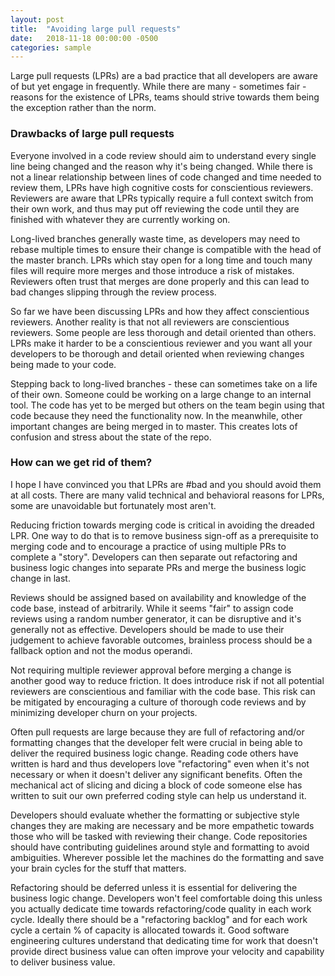```yaml
---
layout: post
title:  "Avoiding large pull requests"
date:   2018-11-18 00:00:00 -0500
categories: sample
---
```


Large pull requests (LPRs) are a bad practice that all developers are aware of but yet engage in frequently. While there are many - sometimes fair - reasons for the existence of LPRs, teams should strive towards them being the exception rather than the norm.

### Drawbacks of large pull requests

Everyone involved in a code review should aim to understand every single line being changed and the reason why it's being changed. While there is not a linear relationship between lines of code changed and time needed to review them, LPRs have high cognitive costs for conscientious reviewers. Reviewers are aware that LPRs typically require a full context switch from their own work, and thus may put off reviewing the code until they are finished with whatever they are currently working on.

Long-lived branches generally waste time, as developers may need to rebase multiple times to ensure their change is compatible with the head of the master branch. LPRs which stay open for a long time and touch many files will require more merges and those introduce a risk of mistakes. Reviewers often trust that merges are done properly and this can lead to bad changes slipping through the review process.

So far we have been discussing LPRs and how they affect conscientious reviewers. Another reality is that not all reviewers are conscientious reviewers. Some people are less thorough and detail oriented than others. LPRs make it harder to be a conscientious reviewer and you want all your developers to be thorough and detail oriented when reviewing changes being made to your code.

Stepping back to long-lived branches - these can sometimes take on a life of their own. Someone could be working on a large change to an internal tool. The code has yet to be merged but others on the team begin using that code because they need the functionality now. In the meanwhile, other important changes are being merged in to master. This creates lots of confusion and stress about the state of the repo.

### How can we get rid of them?

I hope I have convinced you that LPRs are #bad and you should avoid them at all costs. There are many valid technical and behavioral reasons for LPRs, some are unavoidable but fortunately most aren't.

Reducing friction towards merging code is critical in avoiding the dreaded LPR. One way to do that is to remove business sign-off as a prerequisite to merging code and to encourage a practice of using multiple PRs to complete a "story". Developers can then separate out refactoring and business logic changes into separate PRs and merge the business logic change in last.

Reviews should be assigned based on availability and knowledge of the code base, instead of arbitrarily. While it seems "fair" to assign code reviews using a random number generator, it can be disruptive and it's generally not as effective. Developers should be made to use their judgement to achieve favorable outcomes, brainless process should be a fallback option and not the modus operandi.

Not requiring multiple reviewer approval before merging a change is another good way to reduce friction. It does introduce risk if not all potential reviewers are conscientious and familiar with the code base. This risk can be mitigated by encouraging a culture of thorough code reviews and by minimizing developer churn on your projects.

Often pull requests are large because they are full of refactoring and/or formatting changes that the developer felt were crucial in being able to deliver the required business logic change. Reading code others have written is hard and thus developers love "refactoring" even when it's not necessary or when it doesn't deliver any significant benefits. Often the mechanical act of slicing and dicing a block of code someone else has written to suit our own preferred coding style can help us understand it.

Developers should evaluate whether the formatting or subjective style changes they are making are necessary and be more empathetic towards those who will be tasked with reviewing their change. Code repositories should have contributing guidelines around style and formatting to avoid ambiguities. Wherever possible let the machines do the formatting and save your brain cycles for the stuff that matters.

Refactoring should be deferred unless it is essential for delivering the business logic change. Developers won't feel comfortable doing this unless you actually dedicate time towards refactoring/code quality in each work cycle. Ideally there should be a "refactoring backlog" and for each work cycle a certain % of capacity is allocated towards it. Good software engineering cultures understand that dedicating time for work that doesn't provide direct business value can often improve your velocity and capability to deliver business value.
